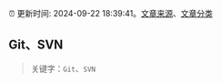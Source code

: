 :alarm_clock: 更新时间: 2024-09-22 18:39:41。[文章来源](/README.md)、[文章分类](/TAGS.md)

## Git、SVN


> 关键字：`Git`、`SVN`



